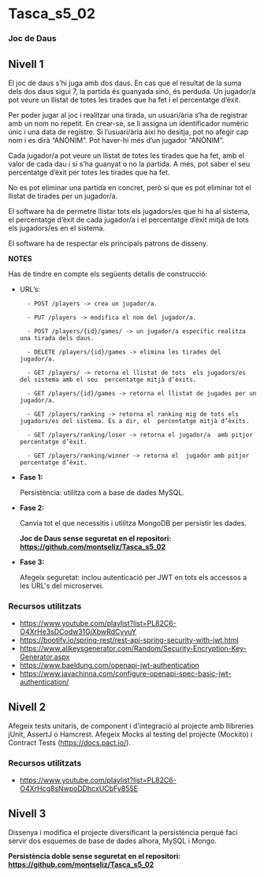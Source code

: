 # Tasca_s5_02
### Joc de Daus

## Nivell 1

El joc de daus s’hi juga amb dos daus. En cas que el resultat de la suma dels dos daus sigui 7, la partida és guanyada sinó, és perduda. Un jugador/a pot  veure un llistat de totes les tirades que ha fet i el percentatge d’èxit.   

Per poder jugar al joc i realitzar una tirada, un usuari/ària  s’ha de registrar amb un nom no repetit. En crear-se, se li assigna un identificador numèric únic i una data de registre. Si l’usuari/ària així ho desitja, pot no afegir cap nom i es  dirà “ANÒNIM”. Pot haver-hi més d’un jugador “ANÒNIM”.  

Cada jugador/a pot veure un llistat de totes les  tirades que ha fet, amb el valor de cada dau i si s’ha  guanyat o no la partida. A més, pot saber el seu percentatge d’èxit per totes les tirades  que ha fet.    

No es pot eliminar una partida en concret, però sí que es pot eliminar tot el llistat de tirades per un jugador/a.  

El software ha de permetre llistar tots els jugadors/es que hi ha al sistema, el percentatge d’èxit de cada jugador/a i el  percentatge d’èxit mitjà de tots els jugadors/es en el sistema.   

El software ha de respectar els principals patrons de  disseny.  

**NOTES**

Has de tindre en compte els  següents detalls de  construcció: 

- URL’s: 

        - POST /players -> crea un jugador/a. 

        - PUT /players -> modifica el nom del jugador/a.

        - POST /players/{id}/games/ -> un jugador/a específic realitza una tirada dels daus.  

        - DELETE /players/{id}/games -> elimina les tirades del jugador/a.

        - GET /players/ -> retorna el llistat de tots  els jugadors/es del sistema amb el seu  percentatge mitjà d’èxits.

        - GET /players/{id}/games -> retorna el llistat de jugades per un jugador/a.  

        - GET /players/ranking -> retorna el ranking mig de tots els jugadors/es del sistema. És a dir, el  percentatge mitjà d’èxits. 

        - GET /players/ranking/loser -> retorna el jugador/a  amb pitjor percentatge d’èxit.  

        - GET /players/ranking/winner -> retorna el  jugador amb pitjor percentatge d’èxit. 


- **Fase 1:**

    Persistència: utilitza com a base de dades MySQL. 

- **Fase 2:**

    Canvia tot el que necessitis i utilitza MongoDB per persistir les dades.

    **Joc de Daus sense seguretat en el repositori: https://github.com/montseliz/Tasca_s5_02**

- **Fase 3:**

    Afegeix seguretat: inclou autenticació per JWT en  tots els accessos a les URL's del microservei. 

### Recursos utilitzats

- https://www.youtube.com/playlist?list=PL82C6-O4XrHe3sDCodw31GjXbwRdCyyuY 
- https://bootify.io/spring-rest/rest-api-spring-security-with-jwt.html 
- https://www.allkeysgenerator.com/Random/Security-Encryption-Key-Generator.aspx 
- https://www.baeldung.com/openapi-jwt-authentication 
- https://www.javachinna.com/configure-openapi-spec-basic-jwt-authentication/


## Nivell 2

Afegeix tests unitaris, de component i d'integració al projecte amb llibreries jUnit, AssertJ o Hamcrest.
Afegeix Mocks al testing del projecte (Mockito) i Contract Tests (https://docs.pact.io/).

### Recursos utilitzats

- https://www.youtube.com/playlist?list=PL82C6-O4XrHcg8sNwpoDDhcxUCbFy855E 


## Nivell 3

Dissenya i modifica el projecte diversificant la persistència perquè faci servir dos esquemes de base de dades alhora, MySQL i Mongo.

**Persistència doble sense seguretat en el repositori: https://github.com/montseliz/Tasca_s5_02**

